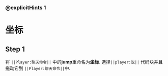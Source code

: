 ### @explicitHints 1


# 坐标

## Step 1
将 ``||Player:聊天命令||`` 中的**jump**重命名为**坐标**. 选择``||player:说||`` 代码块并且拖动它到 ``||Player:聊天命令||``中. 



